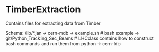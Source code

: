 # TimberExtraction
Contains files for extracting data from Timber

Schema:
/lib/*.jar -> cern-mdb -> example.sh                    # bash example
                       -> git/Python_Tracking_Sec_Beams # LHCclass contains how to construct bash commands and run them from python
           -> cern-ldb 
